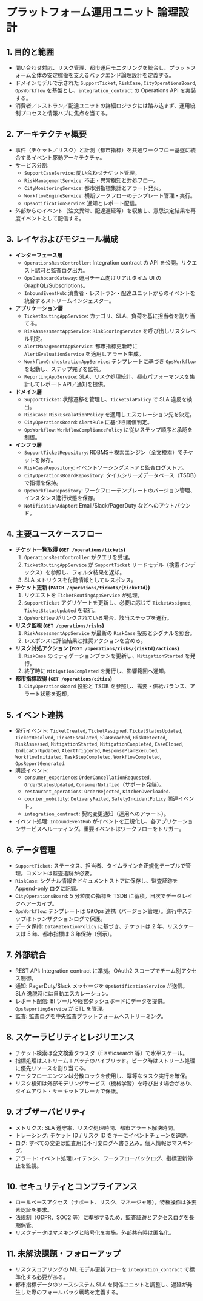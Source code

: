 # プラットフォーム運用ユニット 論理設計

## 1. 目的と範囲
- 問い合わせ対応、リスク管理、都市運用モニタリングを統合し、プラットフォーム全体の安定稼働を支えるバックエンド論理設計を定義する。
- ドメインモデルで示された `SupportTicket`, `RiskCase`, `CityOperationsBoard`, `OpsWorkflow` を基盤とし、`integration_contract` の Operations API を実装する。
- 消費者／レストラン／配達ユニットの詳細ロジックには踏み込まず、運用統制プロセスと情報ハブに焦点を当てる。

## 2. アーキテクチャ概要
- 事件（チケット／リスク）と計測（都市指標）を共通ワークフロー基盤に統合するイベント駆動アーキテクチャ。
- サービス分割:
  - `SupportCaseService`: 問い合わせチケット管理。
  - `RiskManagementService`: 不正・異常検知と対処フロー。
  - `CityMonitoringService`: 都市別指標集計とアラート発火。
  - `WorkflowEngineService`: 横断ワークフローのテンプレート管理・実行。
  - `OpsNotificationService`: 通知とレポート配信。
- 外部からのイベント（注文異常、配達遅延等）を収集し、意思決定結果を再度イベントとして配信する。

## 3. レイヤおよびモジュール構成
- **インターフェース層**
  - `OperationsRestController`: Integration contract の API を公開。リクエスト認可と監査ログ出力。
  - `OpsDashboardGateway`: 運用チーム向けリアルタイム UI の GraphQL/Subscriptions。
  - `InboundEventHub`: 消費者・レストラン・配達ユニットからのイベントを統合するストリームインジェスター。
- **アプリケーション層**
  - `TicketRoutingAppService`: カテゴリ、SLA、負荷を基に担当者を割り当てる。
  - `RiskAssessmentAppService`: `RiskScoringService` を呼び出しリスクレベル判定。
  - `AlertManagementAppService`: 都市指標更新時に `AlertEvaluationService` を適用しアラート生成。
  - `WorkflowOrchestrationAppService`: テンプレートに基づき `OpsWorkflow` を起動し、ステップ完了を監視。
  - `ReportingAppService`: SLA、リスク処理統計、都市パフォーマンスを集計してレポート API／通知を提供。
- **ドメイン層**
  - `SupportTicket`: 状態遷移を管理し、`TicketSlaPolicy` で SLA 違反を検出。
  - `RiskCase`: `RiskEscalationPolicy` を適用しエスカレーション先を決定。
  - `CityOperationsBoard`: `AlertRule` に基づき閾値判定。
  - `OpsWorkflow`: `WorkflowCompliancePolicy` に従いステップ順序と承認を制御。
- **インフラ層**
  - `SupportTicketRepository`: RDBMS＋検索エンジン（全文検索）でチケットを保存。
  - `RiskCaseRepository`: イベントソーシングストアと監査ログストア。
  - `CityOperationsBoardRepository`: タイムシリーズデータベース（TSDB）で指標を保持。
  - `OpsWorkflowRepository`: ワークフローテンプレートのバージョン管理、インスタンス進行状態を保存。
  - `NotificationAdapter`: Email/Slack/PagerDuty などへのアウトバウンド。

## 4. 主要ユースケースフロー
- **チケット一覧取得 (`GET /operations/tickets`)**
  1. `OperationsRestController` がクエリを受理。
  2. `TicketRoutingAppService` が `SupportTicket` リードモデル（検索インデックス）を参照し、フィルタ結果を返却。
  3. SLA メトリクスを付随情報としてレスポンス。
- **チケット更新 (`PATCH /operations/tickets/{ticketId}`)**
  1. リクエストを `TicketRoutingAppService` が処理。
  2. `SupportTicket` アグリゲートを更新し、必要に応じて `TicketAssigned`, `TicketStatusUpdated` を発行。
  3. `OpsWorkflow` がリンクされている場合、該当ステップを進行。
- **リスク監視 (`GET /operations/risks`)**
  1. `RiskAssessmentAppService` が最新の `RiskCase` 投影とシグナルを照合。
  2. レスポンスに評価結果と推奨アクションを含める。
- **リスク対処アクション (`POST /operations/risks/{riskId}/actions`)**
  1. `RiskCase` のミティゲーションプランを更新し、`MitigationStarted` を発行。
  2. 終了時に `MitigationCompleted` を発行し、影響範囲へ通知。
- **都市指標取得 (`GET /operations/cities`)**
  1. `CityOperationsBoard` 投影と TSDB を参照し、需要・供給バランス、アラート状態を返却。

## 5. イベント連携
- 発行イベント: `TicketCreated`, `TicketAssigned`, `TicketStatusUpdated`, `TicketResolved`, `TicketEscalated`, `SlaBreached`, `RiskDetected`, `RiskAssessed`, `MitigationStarted`, `MitigationCompleted`, `CaseClosed`, `IndicatorUpdated`, `AlertTriggered`, `ResponsePlanExecuted`, `WorkflowInitiated`, `TaskStepCompleted`, `WorkflowCompleted`, `OpsReportGenerated`.
- 購読イベント:
  - `consumer_experience`: `OrderCancellationRequested`, `OrderStatusUpdated`, `ConsumerNotified`（サポート発端）。
  - `restaurant_operations`: `OrderRejected`, `KitchenOverloaded`.
  - `courier_mobility`: `DeliveryFailed`, `SafetyIncidentPolicy` 関連イベント。
  - `integration_contract`: 契約変更通知（運用へのアラート）。
- イベント処理: `InboundEventHub` がイベントを正規化し、各アプリケーションサービスへルーティング。重要イベントはワークフローをトリガー。

## 6. データ管理
- `SupportTicket`: ステータス、担当者、タイムラインを正規化テーブルで管理。コメントは監査追跡が必要。
- `RiskCase`: シグナル情報をドキュメントストアに保存し、監査証跡を Append-only ログに記録。
- `CityOperationsBoard`: 5 分粒度の指標を TSDB に蓄積。日次でデータレイクへアーカイブ。
- `OpsWorkflow`: テンプレートは GitOps 連携（バージョン管理）。進行中ステップはトランザクションログで保護。
- データ保持: `DataRetentionPolicy` に基づき、チケットは 2 年、リスクケースは 5 年、都市指標は 3 年保持（例示）。

## 7. 外部統合
- REST API: Integration contract に準拠。OAuth2 スコープでチーム別アクセス制御。
- 通知: PagerDuty/Slack メッセージを `OpsNotificationService` が送信。SLA 逸脱時には自動エスカレーション。
- レポート配信: BI ツールや経営ダッシュボードにデータを提供。`OpsReportingService` が ETL を管理。
- 監査: 監査ログを中央監査プラットフォームへストリーミング。

## 8. スケーラビリティとレジリエンス
- チケット検索は全文検索クラスタ（Elasticsearch 等）で水平スケール。
- 指標処理はストリーム＋バッチのハイブリッド。ピーク時はストリーム処理に優先リソースを割り当てる。
- ワークフローエンジンは分散ロックを使用し、冪等なタスク実行を確保。
- リスク検知は外部モデリングサービス（機械学習）を呼び出す場合があり、タイムアウト・サーキットブレーカで保護。

## 9. オブザーバビリティ
- メトリクス: SLA 遵守率、リスク処理時間、都市アラート解決時間。
- トレーシング: チケット ID / リスク ID をキーにイベントチェーンを追跡。
- ログ: すべての変更は監査用に不可変ログへ書き込み。個人情報はマスキング。
- アラート: イベント処理レイテンシ、ワークフローバックログ、指標更新停止を監視。

## 10. セキュリティとコンプライアンス
- ロールベースアクセス（サポート、リスク、マネージャ等）。特権操作は多要素認証を要求。
- 法規制（GDPR、SOC2 等）に準拠するため、監査証跡とアクセスログを長期保管。
- リスクデータはマスキングと暗号化を実施。外部共有時は匿名化。

## 11. 未解決課題・フォローアップ
- リスクスコアリングの ML モデル更新フローを `integration_contract` で標準化する必要がある。
- 都市指標データのソースシステム SLA を関係ユニットと調整し、遅延が発生した際のフォールバック戦略を定義する。
